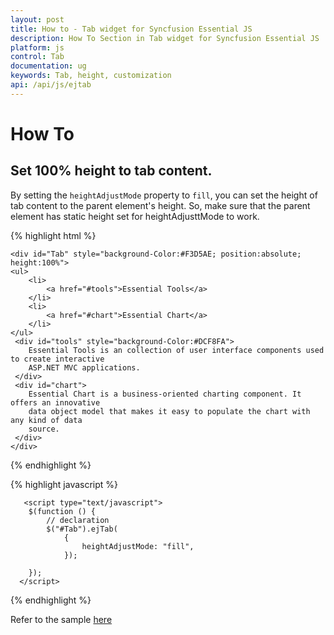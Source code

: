 ```yaml
---
layout: post
title: How to - Tab widget for Syncfusion Essential JS
description: How To Section in Tab widget for Syncfusion Essential JS
platform: js
control: Tab
documentation: ug
keywords: Tab, height, customization
api: /api/js/ejtab
---
```


# How To

## Set 100% height to tab content.

By setting the `heightAdjustMode` property to `fill`, you can set the height of tab content  to the parent element's height. So, make sure that the parent element has static height set for heightAdjusttMode to work.

{% highlight html %}

    <div id="Tab" style="background-Color:#F3D5AE; position:absolute; height:100%">
    <ul>
        <li>
            <a href="#tools">Essential Tools</a>
        </li>
        <li>
            <a href="#chart">Essential Chart</a>
        </li>
    </ul>
     <div id="tools" style="background-Color:#DCF8FA">
        Essential Tools is an collection of user interface components used to create interactive
        ASP.NET MVC applications. 
     </div>
     <div id="chart">
        Essential Chart is a business-oriented charting component. It offers an innovative
        data object model that makes it easy to populate the chart with any kind of data
        source.
     </div>
    </div>
{% endhighlight %}

{% highlight javascript %}
 
       <script type="text/javascript">
        $(function () {
            // declaration
            $("#Tab").ejTab(
                {
                  	heightAdjustMode: "fill",
                });
          
        });
      </script>

{% endhighlight %}

Refer to the sample [here](http://jsplayground.syncfusion.com/zzmrhmwa)

